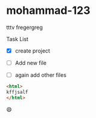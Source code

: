 # mohammad-123
tttv
fregergreg

Task List
- [x] create project
- [ ] Add new file
- [ ] again add other files



```html
<html>
kffjsalf
</html>
```


:smile:


